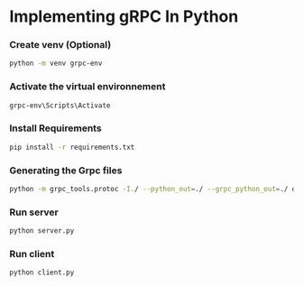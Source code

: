 # Implementing gRPC In Python

### Create venv (Optional)
```bash
python -m venv grpc-env
```

### Activate the virtual environnement 
```bash
grpc-env\Scripts\Activate
```

### Install Requirements
```bash
pip install -r requirements.txt
```

### Generating the Grpc files 
```bash
python -m grpc_tools.protoc -I./ --python_out=./ --grpc_python_out=./ order.proto
```

### Run server
```bash
python server.py
```

### Run client
```bash
python client.py
```







